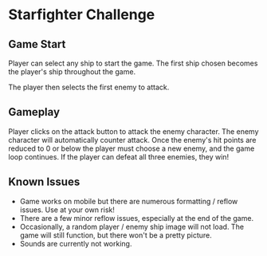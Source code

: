 # Starfighter Challenge

## Game Start
Player can select any ship to start the game. The first ship chosen becomes the player's ship throughout the game.

The player then selects the first enemy to attack.

## Gameplay
Player clicks on the attack button to attack the enemy character. The enemy character will automatically counter attack. Once the enemy's hit points are reduced to 0 or below the player must choose a new enemy, and the game loop continues. If the player can defeat all three enemies, they win!

## Known Issues
* Game works on mobile but there are numerous formatting / reflow issues. Use at your own risk!
* There are a few minor reflow issues, especially at the end of the game.
* Occasionally, a random player / enemy ship image will not load. The game will still function, but there won't be a pretty picture.
* Sounds are currently not working.